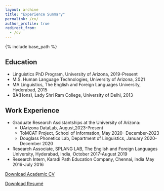 ```yaml
---
layout: archive
title: "Experience Summary"
permalink: /cv/
author_profile: true
redirect_from:
  - /cv
---
```


{% include base_path %}

## Education

* Linguistics PhD Program, University of Arizona, 2019-Present
* M.S. Human Language Technologies, University of Arizona, 2021
* MA Linguistics, The English and Foreign Languages University, Hyderabad, 2015
* BA(Hons), Lady Shri Ram College, University of Delhi, 2013

## Work Experience

* Graduate Research Assistantships at the University of Arizona:
  * UArizona DataLab, August,2023-Present
  * ToMCAT Project, School of Information, May 2020- December-2023
  * Douglass Phonetics Lab, Department of Linguistics, January 2020-December 2020
* Research Associate, SPLANG LAB, The English and Foreign Languages University, Hyderabad, India, October 2017-August 2019
* Research Intern, Karadi Path Education Company, Chennai, India May 2016-July 2016

[Download Academic CV](https://github.com/meghavarshini/meghavarshini.github.io/blob/master/files/krishnaswamy_academic_CV.pdf)

[Download Resumé](https://github.com/meghavarshini/meghavarshini.github.io/blob/master/files/MKrishnaswamy_Academic_CV.pdf)
